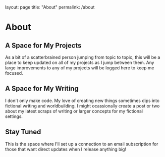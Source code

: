 layout: page
title: "About"
permalink: /about

# About

## A Space for My Projects

As a bit of a scatterbrained person jumping from topic to topic, this will be a place to keep updated on all of my projects as I jump between them. Any large improvements to any of my projects will be logged here to keep me focused.

## A Space for My Writing

I don't only make code. My love of creating new things sometimes dips into fictional writing and worldbuilding. I might ocassionally create a post or two about my latest scraps of writing or larger concepts for my fictional settings.

## Stay Tuned

This is the space where I'll set up a connection to an email subscription for those that want direct updates when I release anything big!